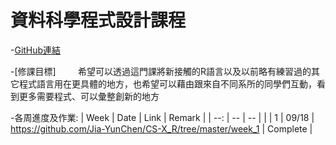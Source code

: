 # 資料科學程式設計課程
-[GitHub連結](https://github.com/Jia-YunChen/)


-[修課目標]
&nbsp;&nbsp;&nbsp;&nbsp;&nbsp;&nbsp;&nbsp;&nbsp;希望可以透過這門課將新接觸的R語言以及以前略有練習過的其它程式語言用在更具體的地方，也希望可以藉由跟來自不同系所的同學們互動，看到更多需要程式、可以彙整創新的地方


-各周進度及作業:
| Week  | Date    | Link                                                           | Remark                                         |
| --:   | --      | --                                                             |                                                |
|   1   | 09/18   | https://github.com/Jia-YunChen/CS-X_R/tree/master/week_1       | Complete                                       |
